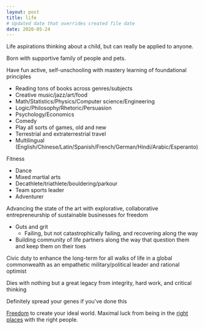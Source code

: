 ```yaml
---
layout: post
title: life
# Updated date that overrides created file date
date: 2020-05-24
---
```


Life aspirations 
thinking about a child,
but can really be applied to anyone.

Born with supportive family of people and pets. 

Have fun active, self-unschooling 
with mastery learning 
of foundational principles
- Reading tons of books across genres/subjects
- Creative music/jazz/art/food
- Math/Statistics/Physics/Computer science/Engineering
- Logic/Philosophy/Rhetoric/Persuasion
- Psychology/Economics
- Comedy
- Play all sorts of games, old and new
- Terrestrial and extraterrestrial travel
- Multilingual (English/Chinese/Latin/Spanish/French/German/Hindi/Arabic/Esperanto)

Fitness
- Dance
- Mixed martial arts
- Decathlete/triathlete/bouldering/parkour
- Team sports leader
- Adventurer

Advancing the state of the art 
with explorative,
collaborative entrepreneurship 
of sustainable businesses for freedom
- Guts and grit
  - Failing, but not catastrophically failing, and recovering along the way
- Building community of life partners along the way that question them and keep them on their toes

Civic duty 
to enhance the long-term
for all walks of life 
in a global commonwealth 
as an empathetic military/political leader
and rational optimist

Dies with nothing but
a great legacy from 
integrity, 
hard work, 
and 
critical thinking

Definitely spread your genes if you've done this

[Freedom](/freedom)
to create your ideal world. 
Maximal luck from being in the [right places](https://en.wikipedia.org/wiki/Focal_point_(game_theory))
with the right people. 

